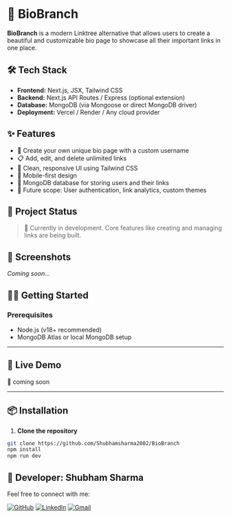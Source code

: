 # 🌿 BioBranch

**BioBranch** is a modern Linktree alternative that allows users to create a beautiful and customizable bio page to showcase all their important links in one place.

## 🛠️ Tech Stack

- **Frontend:** Next.js, JSX, Tailwind CSS
- **Backend:** Next.js API Routes / Express (optional extension)
- **Database:** MongoDB (via Mongoose or direct MongoDB driver)
- **Deployment:** Vercel / Render / Any cloud provider


## ✨ Features

- 🔗 Create your own unique bio page with a custom username
- 📋 Add, edit, and delete unlimited links
- 🎨 Clean, responsive UI using Tailwind CSS
- 📱 Mobile-first design
- 💾 MongoDB database for storing users and their links
- 🔐 Future scope: User authentication, link analytics, custom themes



## 🚧 Project Status

> 🚀 Currently in development. Core features like creating and managing links are being built.

## 📸 Screenshots

_Coming soon..._

## 🧑‍💻 Getting Started

### Prerequisites

- Node.js (v18+ recommended)
- MongoDB Atlas or local MongoDB setup

---

## 🚀 Live Demo

🔗 coming soon

---
## 📦 Installation

1. **Clone the repository**


```bash
git clone https://github.com/Shubhamsharma2002/BioBranch
npm install
npm run dev
```


## 👤 Developer: Shubham Sharma

Feel free to connect with me:

[![GitHub](https://img.shields.io/badge/GitHub-181717?style=for-the-badge&logo=github&logoColor=white)](https://github.com/Shubhamsharma2002)  [![LinkedIn](https://img.shields.io/badge/LinkedIn-0A66C2?style=for-the-badge&logo=linkedin&logoColor=white)](https://www.linkedin.com/in/shubhamsharma2026/)   [![Gmail](https://img.shields.io/badge/Gmail-D14836?style=for-the-badge&logo=gmail&logoColor=white)](mailto:shubhamjii2002@gmail.com)